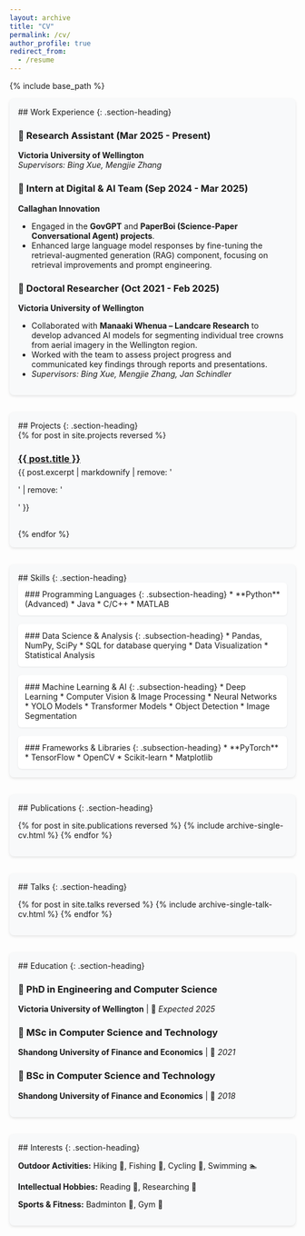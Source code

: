 ```yaml
---
layout: archive
title: "CV"
permalink: /cv/
author_profile: true
redirect_from:
  - /resume
---
```


{% include base_path %}

<div markdown="1" class="cv-section">
## Work Experience
{: .section-heading}

### 📌 Research Assistant (Mar 2025 - Present)  
**Victoria University of Wellington**  
*Supervisors: Bing Xue, Mengjie Zhang*

### 📌 Intern at Digital & AI Team (Sep 2024 - Mar 2025)  
**Callaghan Innovation**  
- Engaged in the **GovGPT** and **PaperBoi (Science-Paper Conversational Agent) projects**.
- Enhanced large language model responses by fine-tuning the retrieval-augmented generation (RAG) component, focusing on retrieval improvements and prompt engineering.  

### 📌 Doctoral Researcher (Oct 2021 - Feb 2025)  
**Victoria University of Wellington**  
- Collaborated with **Manaaki Whenua – Landcare Research** to develop advanced AI models for segmenting individual tree crowns from aerial imagery in the Wellington region.  
- Worked with the team to assess project progress and communicated key findings through reports and presentations.  
- *Supervisors: Bing Xue, Mengjie Zhang, Jan Schindler*
</div>

<div markdown="1" class="cv-section">
## Projects
{: .section-heading}

<div class="projects-list">
  {% for post in site.projects reversed %}
    <div class="project-item">
      <h3><a href="{{ base_path }}{{ post.url }}" rel="permalink">{{ post.title }}</a></h3>
      {{ post.excerpt | markdownify | remove: '<p>' | remove: '</p>' }}
    </div>
  {% endfor %}
</div>
</div>

<div markdown="1" class="cv-section">
## Skills
{: .section-heading}

<div class="skills-wrapper">
  <div markdown="1" class="skills-subsection">
### Programming Languages
{: .subsection-heading}
* **Python** (Advanced)
* Java
* C/C++
* MATLAB
  </div>

  <div markdown="1" class="skills-subsection">
### Data Science & Analysis
{: .subsection-heading}
* Pandas, NumPy, SciPy
* SQL for database querying
* Data Visualization
* Statistical Analysis
  </div>

  <div markdown="1" class="skills-subsection">
### Machine Learning & AI
{: .subsection-heading}
* Deep Learning
* Computer Vision & Image Processing
* Neural Networks
* YOLO Models
* Transformer Models
* Object Detection
* Image Segmentation
  </div>

  <div markdown="1" class="skills-subsection">
### Frameworks & Libraries
{: .subsection-heading}
* **PyTorch**
* TensorFlow
* OpenCV
* Scikit-learn
* Matplotlib
  </div>
</div>
</div>

<div markdown="1" class="cv-section">
## Publications
{: .section-heading}

<ul class="publications-list">
  {% for post in site.publications reversed %}
    {% include archive-single-cv.html %}
  {% endfor %}
</ul>
</div>

<div markdown="1" class="cv-section">
## Talks
{: .section-heading}

<ul class="talks-list">
  {% for post in site.talks reversed %}
    {% include archive-single-talk-cv.html %}
  {% endfor %}
</ul>
</div>

<div markdown="1" class="cv-section">
## Education
{: .section-heading}

### 📌 PhD in Engineering and Computer Science  
**Victoria University of Wellington** | 🎯 *Expected 2025*  

### 📌 MSc in Computer Science and Technology  
**Shandong University of Finance and Economics** | 🎯 *2021*  

### 📌 BSc in Computer Science and Technology  
**Shandong University of Finance and Economics** | 🎯 *2018*  
</div>

<div markdown="1" class="cv-section">
## Interests
{: .section-heading}

**Outdoor Activities:** Hiking 🚶, Fishing 🎣, Cycling 🚴, Swimming 🏊  

**Intellectual Hobbies:** Reading 📖, Researching 🧠  

**Sports & Fitness:** Badminton 🏸, Gym 💪  
</div>

<style>
.cv-section {
  margin-bottom: 30px;
  padding: 15px;
  background-color: #f8f9fa;
  border-radius: 8px;
  box-shadow: 0 2px 5px rgba(0,0,0,0.1);
}

.section-heading {
  color: rgb(32, 113, 135);
  border-bottom: 2px solid rgb(32, 113, 135);
  padding-bottom: 10px;
  margin-top: 0;
}

.subsection-heading {
  color: rgb(32, 113, 135);
  border-bottom: 1px solid #e0e0e0;
  padding-bottom: 8px;
  margin-top: 0;
}

/* Projects styling */
.projects-list {
  padding-left: 0;
}

.project-item {
  margin-bottom: 15px;
  border-bottom: 1px solid #eee;
  padding-bottom: 15px;
}

.project-item:last-child {
  border-bottom: none;
}

.project-item h3 {
  margin-bottom: 5px;
}

/* Skills styling */
.skills-wrapper {
  display: flex;
  flex-wrap: wrap;
  gap: 15px;
}

.skills-subsection {
  flex: 1 1 45%;
  min-width: 250px;
  background-color: white;
  padding: 12px;
  border-radius: 6px;
  box-shadow: 0 1px 3px rgba(0,0,0,0.08);
}

.skills-subsection ul {
  list-style-type: none;
  padding-left: 15px;
}

.skills-subsection li {
  padding: 5px 0;
  position: relative;
}

.skills-subsection li:before {
  content: "•";
  color: rgb(32, 113, 135);
  font-weight: bold;
  display: inline-block;
  width: 1em;
  margin-left: -1em;
}

/* Publications and talks lists */
.publications-list, .talks-list {
  padding-left: 0;
}

@media (max-width: 768px) {
  .skills-subsection {
    flex: 1 1 100%;
  }
}
</style>
